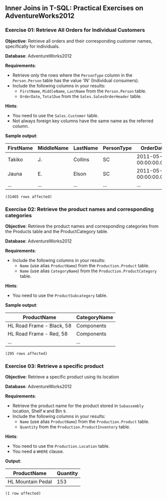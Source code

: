 ## Inner Joins in T-SQL: Practical Exercises on AdventureWorks2012 

### Exercise 01: Retrieve All Orders for Individual Customers

**Objective**: Retrieve all orders and their corresponding customer names, specifically for individuals.

**Database**: AdventureWorks2012

**Requirements**:
- Retrieve only the rows where the `PersonType` column in the `Person.Person` table has the value 'IN' (Individual consumers).
- Include the following columns in your results:
  - `FirstName`, `MiddleName`, `LastName` from the `Person.Person` table.
  - `OrderDate`, `TotalDue` from the `Sales.SalesOrderHeader` table.

**Hints**: 
- You need to use the `Sales.Customer` table.
- Not always foreign key columns have the same name as the referred column.

**Sample output**:

| FirstName | MiddleName | LastName | PersonType | OrderDate                  | TotalDue    |
|-----------|------------|----------|------------|----------------------------|-------------|
| Takiko    | J.         | Collins  | SC         | 2011-05-31 00:00:00.000    | 1457.3288   |
| Jauna     | E.         | Elson    | SC         | 2011-05-31 00:00:00.000    | 36865.8012  |
| ...       | ...        | ...      | ...        | ...                        | ...         |

``` (31465 rows affected) ```

### Exercise 02: Retrieve the product names and corresponding categories

**Objective**: Retrieve the product names and corresponding categories from the Products table and the ProductCategory table.

**Database**: AdventureWorks2012

**Requirements**:
- Include the following columns in your results:
  - `Name` (use alias `ProductName`) from the `Production.Product` table.
  - `Name` (use alias `CategoryName`) from the `Production.ProductCategory` table.

**Hints**: 
- You need to use the `ProductSubcategory` table.

**Sample output**:

| ProductName                 | CategoryName |
|-----------------------------|--------------|
| HL Road Frame - Black, 58   | Components   |
| HL Road Frame - Red, 58     | Components   |
| ...                         | ...          |

``` (295 rows affected) ```

### Exercise 03: Retrieve a specific product

**Objective**: Retrieve a specific product using its location

**Database**: AdventureWorks2012

**Requirements**:
- Retrieve the product name for the product stored in `Subassembly` location, Shelf `W` and Bin `9`.
- Include the following columns in your results:
  - `Name` (use alias `ProductName`) from the `Production.Product` table.
  - `Quantity` from the `Production.ProductInventory` table.

**Hints**: 
- You need to use the `Production.Location` table.
- You need a `WHERE` clause.

**Output**:

| ProductName	   | Quantity |
|------------------|----------|
|HL Mountain Pedal |	153   |

``` (1 row affected) ```
